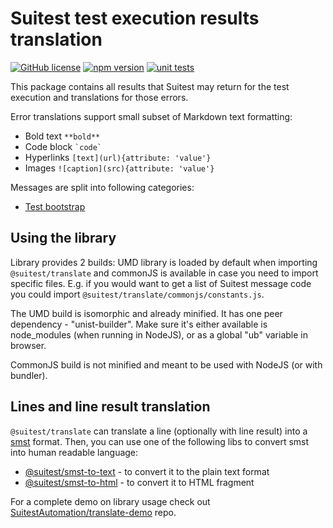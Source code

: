 # Suitest test execution results translation

[![GitHub license](https://img.shields.io/badge/license-MIT-blue.svg)](https://github.com/SuitestAutomation/suitest/blob/master/LICENSE)
[![npm version](https://img.shields.io/npm/v/@suitest/translate.svg?style=flat)](https://www.npmjs.com/package/@suitest/translate)
[![unit tests](https://github.com/SuitestAutomation/suitest/actions/workflows/tests.yml/badge.svg)](https://github.com/SuitestAutomation/suitest/actions/workflows/tests.yml)

This package contains all results that Suitest may return for the test execution and translations for those errors.

Error translations support small subset of Markdown text formatting:

* Bold text `**bold**`
* Code block `` `code` ``
* Hyperlinks `[text](url){attribute: 'value'}`
* Images `![caption](src){attribute: 'value'}`

Messages are split into following categories:

* [Test bootstrap](/packages/translate/docs/bootstrap.md)

## Using the library

Library provides 2 builds: UMD library is loaded by default when importing
`@suitest/translate` and commonJS is available in case you need to import
specific files. E.g. if you would want to get a list of Suitest message
code you could import `@suitest/translate/commonjs/constants.js`.

The UMD build is isomorphic and already minified. It has one peer dependency - "unist-builder".
Make sure it's either available is node_modules (when running in NodeJS), or as a global "ub" variable in browser.

CommonJS build is not minified and meant to be used with NodeJS (or with bundler).

## Lines and line result translation

`@suitest/translate` can translate a line (optionally with line result) into a [smst] format. Then, you can use
one of the following libs to convert smst into human readable language:

* [@suitest/smst-to-text] - to convert it to the plain text format
* [@suitest/smst-to-html] - to convert it to HTML fragment

For a complete demo on library usage check out [SuitestAutomation/translate-demo] repo.

[smst]: https://github.com/SuitestAutomation/suitest/tree/master/packages/smst
[@suitest/smst-to-text]: https://github.com/SuitestAutomation/suitest/tree/master/packages/smst-to-text
[@suitest/smst-to-html]: https://github.com/SuitestAutomation/suitest/tree/master/packages/smst-to-html
[SuitestAutomation/translate-demo]: https://github.com/SuitestAutomation/translate-demo
